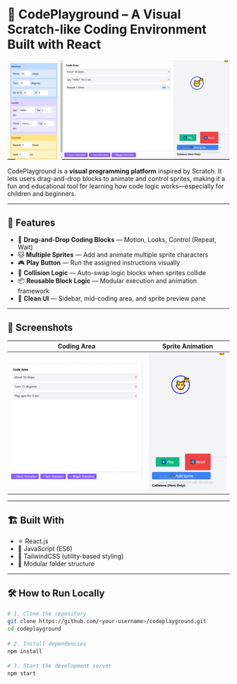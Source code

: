 # 🧩 CodePlayground – A Visual Scratch-like Coding Environment Built with React

![Preview](https://github.com/YoteshMishra/CodePlayground2/blob/0fa7297d6405d68e0f428715a9df7dcbd51030e7/public/Preview.PNG)

CodePlayground is a **visual programming platform** inspired by Scratch. It lets users drag-and-drop blocks to animate and control sprites, making it a fun and educational tool for learning how code logic works—especially for children and beginners.

---

## 🚀 Features

- 🎯 **Drag-and-Drop Coding Blocks** — Motion, Looks, Control (Repeat, Wait)
- 🐱 **Multiple Sprites** — Add and animate multiple sprite characters
- 🎮 **Play Button** — Run the assigned instructions visually
- 🤖 **Collision Logic** — Auto-swap logic blocks when sprites collide
- 📦 **Reusable Block Logic** — Modular execution and animation framework
- 📐 **Clean UI** — Sidebar, mid-coding area, and sprite preview pane

---

## 📸 Screenshots

| Coding Area | Sprite Animation |
|-------------|------------------|
| ![Block UI](https://github.com/YoteshMishra/CodePlayground2/blob/9c93cce4dd3a442fb3756880f91c34bf9c8b2026/public/Code%20Area.PNG) | ![Sprite Move](https://github.com/YoteshMishra/CodePlayground2/blob/9c93cce4dd3a442fb3756880f91c34bf9c8b2026/public/Animation.PNG) |

---

## 🏗️ Built With

- ⚛️ React.js
- 🧠 JavaScript (ES6)
- 💨 TailwindCSS (utility-based styling)
- 📂 Modular folder structure

---

## 🛠️ How to Run Locally

```bash
# 1. Clone the repository
git clone https://github.com/<your-username>/codeplayground.git
cd codeplayground

# 2. Install dependencies
npm install

# 3. Start the development server
npm start
